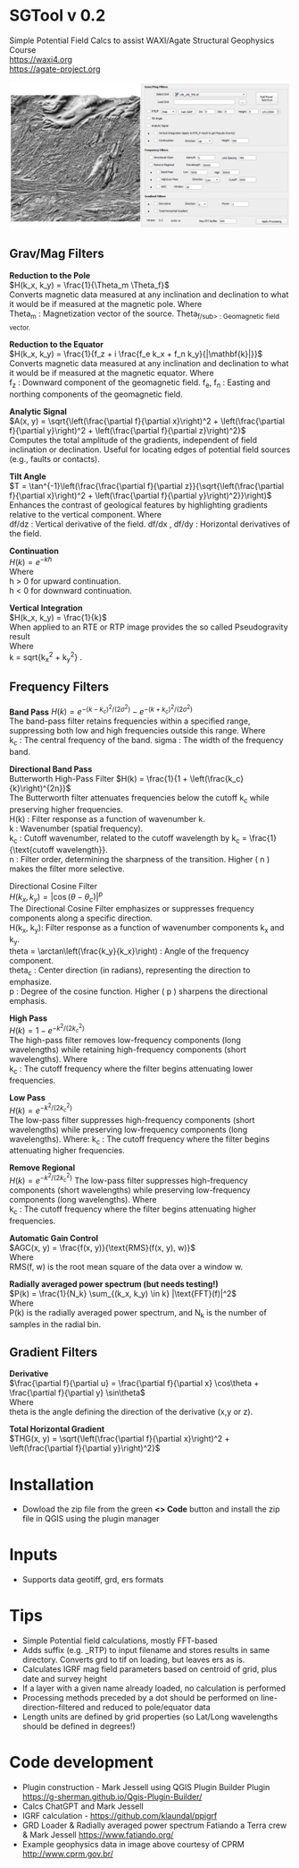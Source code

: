 # SGTool v 0.2
 Simple Potential Field Calcs to assist WAXI/Agate Structural Geophysics Course    
 https://waxi4.org   
 https://agate-project.org    
    
![SGTools image](dialog.png)       

## Grav/Mag Filters   
   
**Reduction to the Pole**    
$`H(k_x, k_y) = \frac{1}{\Theta_m \Theta_f}`$   
Converts magnetic data measured at any inclination and declination to what it would be if measured at the magnetic pole.
Where   
Theta<sub>m</sub> : Magnetization vector of the source.
Theta<sub>f/sub> : Geomagnetic field vector.   

**Reduction to the Equator**    
$`H(k_x, k_y) = \frac{1}{f_z + i \frac{f_e k_x + f_n k_y}{|\mathbf{k}|}}`$   
Converts magnetic data measured at any inclination and declination to what it would be if measured at the magnetic equator.
Where   
f<sub>z</sub> : Downward component of the geomagnetic field.
f<sub>e</sub>, f<sub>n</sub> : Easting and northing components of the geomagnetic field.   
   
**Analytic Signal**    
$`A(x, y) = \sqrt{\left(\frac{\partial f}{\partial x}\right)^2 + \left(\frac{\partial f}{\partial y}\right)^2 + \left(\frac{\partial f}{\partial z}\right)^2}`$   
Computes the total amplitude of the gradients, independent of field inclination or declination.
Useful for locating edges of potential field sources (e.g., faults or contacts).   

**Tilt Angle**    
$`T = \tan^{-1}\left(\frac{\frac{\partial f}{\partial z}}{\sqrt{\left(\frac{\partial f}{\partial x}\right)^2 + \left(\frac{\partial f}{\partial y}\right)^2}}\right)`$   
Enhances the contrast of geological features by highlighting gradients relative to the vertical component.
Where   
df/dz : Vertical derivative of the field.
df/dx , df/dy : Horizontal derivatives of the field.   
   
**Continuation**    
$`H(k) = e^{-k h}`$   
Where   
h > 0 for upward continuation.   
h < 0  for downward continuation.   
   
**Vertical Integration**   
$`H(k_x, k_y) = \frac{1}{k}`$  
When applied to an RTE or RTP image provides the so called Pseudogravity result    
Where    
k = sqrt{k<sub>x</sub><sup>2</sup> + k<sub>y</sub><sup>2</sup>} .   
   
## Frequency Filters   
   
**Band Pass**
$`H(k) = e^{-(k - k_c)^2 / (2 \sigma^2)} - e^{-(k + k_c)^2 / (2 \sigma^2)}`$   
The band-pass filter retains frequencies within a specified range, suppressing both low and high frequencies outside this range.
Where   
k<sub>c</sub> : The central frequency of the band.
sigma : The width of the frequency band.   

**Directional Band Pass**   
Butterworth High-Pass Filter
$`H(k) = \frac{1}{1 + \left(\frac{k_c}{k}\right)^{2n}}`$    
The Butterworth filter attenuates frequencies below the cutoff k<sub>c</sub> while preserving higher frequencies.    
H(k) : Filter response as a function of wavenumber k.    
k : Wavenumber (spatial frequency).    
k<sub>c</sub> : Cutoff wavenumber, related to the cutoff wavelength by k<sub>c</sub> = \frac{1}{\text{cutoff wavelength}}.    
n : Filter order, determining the sharpness of the transition. Higher \( n \) makes the filter more selective.   
    
Directional Cosine Filter   
$`H(k_x, k_y) = \left| \cos(\theta - \theta_c) \right|^p`$   
The Directional Cosine Filter emphasizes or suppresses frequency components along a specific direction.   
H(k<sub>x</sub>, k<sub>y</sub>): Filter response as a function of wavenumber components k<sub>x</sub> and k<sub>y</sub>.   
theta = \arctan\left(\frac{k_y}{k_x}\right) : Angle of the frequency component.   
theta<sub>c</sub> : Center direction (in radians), representing the direction to emphasize.   
p : Degree of the cosine function. Higher \( p \) sharpens the directional emphasis.   
   
**High Pass**    
$`H(k) = 1 - e^{-k^2 / (2 k_c^2)}`$   
The high-pass filter removes low-frequency components (long wavelengths) while retaining high-frequency components (short wavelengths).
Where    
k<sub>c</sub> : The cutoff frequency where the filter begins attenuating lower frequencies.   

**Low Pass**    
$`H(k) = e^{-k^2 / (2 k_c^2)}`$   
The low-pass filter suppresses high-frequency components (short wavelengths) while preserving low-frequency components (long wavelengths).
Where: k<sub>c</sub> : The cutoff frequency where the filter begins attenuating higher frequencies.   

**Remove Regional**   
$`H(k) = e^{-k^2 / (2 k_c^2)}`$
The low-pass filter suppresses high-frequency components (short wavelengths) while preserving low-frequency components (long wavelengths).
Where    
k<sub>c</sub> : The cutoff frequency where the filter begins attenuating higher frequencies.   
   
**Automatic Gain Control**    
$`AGC(x, y) = \frac{f(x, y)}{\text{RMS}(f(x, y), w)}`$   
Where    
RMS(f, w)  is the root mean square of the data over a window w.   
   
**Radially averaged power spectrum (but needs testing!)**    
$`P(k) = \frac{1}{N_k} \sum_{(k_x, k_y) \in k} |\text{FFT}(f)|^2`$   
Where    
P(k) is the radially averaged power spectrum, and N<sub>k</sub> is the number of samples in the radial bin.   
   
## Gradient Filters   
   
**Derivative**    
$`\frac{\partial f}{\partial u} = \frac{\partial f}{\partial x} \cos\theta + \frac{\partial f}{\partial y} \sin\theta`$   
Where   
theta is the angle defining the direction of the derivative (x,y or z).   
   
**Total Horizontal Gradient**   
$`THG(x, y) = \sqrt{\left(\frac{\partial f}{\partial x}\right)^2 + \left(\frac{\partial f}{\partial y}\right)^2}`$   
   


# Installation
- Dowload the zip file from the green **<> Code** button and install the zip file in QGIS using the plugin manager   
   
# Inputs   
- Supports data geotiff, grd, ers formats

# Tips
- Simple Potential field calculations, mostly FFT-based
- Adds suffix (e.g. _RTP) to input filename and stores results in same directory. Converts grd to tif on loading, but leaves ers as is.
- Calculates IGRF mag field parameters based on centroid of grid, plus date and survey height
- If a layer with a given name already loaded, no calculation is performed
- Processing methods preceded by a dot should be performed on line-direction-filtered and reduced to pole/equator data   
- Length units are defined by grid properties (so Lat/Long wavelengths should be defined in degrees!)

# Code development
- Plugin construction - Mark Jessell using QGIS Plugin Builder Plugin https://g-sherman.github.io/Qgis-Plugin-Builder/    
- Calcs ChatGPT and Mark Jessell
- IGRF calculation - https://github.com/klaundal/ppigrf  
- GRD Loader & Radially averaged  power spectrum Fatiando a Terra crew & Mark Jessell https://www.fatiando.org/
- Example geophysics data in image above courtesy of CPRM http://www.cprm.gov.br/



